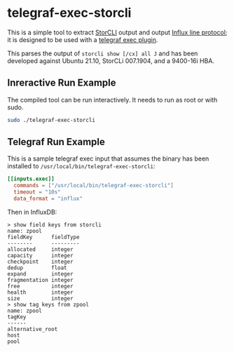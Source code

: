 # telegraf-exec-storcli

This is a simple tool to extract [StorCLI](https://www.broadcom.com/) output and output
[Influx line protocol](https://docs.influxdata.com/influxdb/cloud/reference/syntax/line-protocol/);
it is designed to be used with a
[telegraf exec plugin](https://github.com/influxdata/telegraf/tree/master/plugins/inputs/exec).

This parses the output of `storcli show [/cx] all J` and has been developed against Ubuntu 21.10, StorCLi 007.1904, and a 9400-16i HBA.

## Inreractive Run Example

The compiled tool can be run interactively. It needs to run as root or with sudo.

```bash
sudo ./telegraf-exec-storcli
```

## Telegraf Run Example

This is a sample telegraf exec input that assumes the binary has been installed
to `/usr/local/bin/telegraf-exec-storcli`:

```toml
[[inputs.exec]]                                                                 
  commands = ["/usr/local/bin/telegraf-exec-storcli"]
  timeout = "10s"                                                                
  data_format = "influx"      
```

Then in InfluxDB:

```
> show field keys from storcli
name: zpool
fieldKey      fieldType
--------      ---------
allocated     integer
capacity      integer
checkpoint    integer
dedup         float
expand        integer
fragmentation integer
free          integer
health        integer
size          integer
> show tag keys from zpool
name: zpool
tagKey
------
alternative_root
host
pool
```
